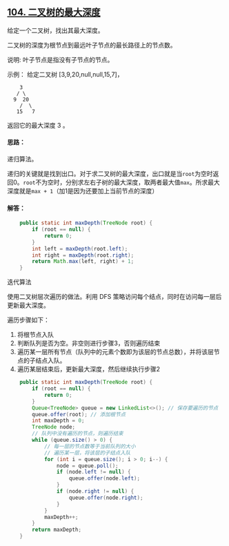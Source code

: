 ## [104. 二叉树的最大深度](https://leetcode-cn.com/problems/maximum-depth-of-binary-tree/submissions/)
给定一个二叉树，找出其最大深度。

二叉树的深度为根节点到最远叶子节点的最长路径上的节点数。

说明: 叶子节点是指没有子节点的节点。

示例：
给定二叉树 [3,9,20,null,null,15,7]，
```
    3
   / \
  9  20
    /  \
   15   7
```
返回它的最大深度 3 。

#### 思路：
递归算法。

递归的关键就是找到出口。对于求二叉树的最大深度，出口就是当`root`为空时返回0。`root`不为空时，分别求左右子树的最大深度，取两者最大值`max`。所求最大深度就是`max + 1`（加1是因为还要加上当前节点的深度）

#### 解答：
```Java
    public static int maxDepth(TreeNode root) {
        if (root == null) {
            return 0;
        }
        int left = maxDepth(root.left);
        int right = maxDepth(root.right);
        return Math.max(left, right) + 1;
    }
```
迭代算法

使用二叉树层次遍历的做法。利用 DFS 策略访问每个结点，同时在访问每一层后更新最大深度。

遍历步骤如下：

1. 将根节点入队
2. 判断队列是否为空。非空则进行步骤3，否则遍历结束
3. 遍历某一层所有节点（队列中的元素个数即为该层的节点总数），并将该层节点的子结点入队。
4. 遍历某层结束后，更新最大深度，然后继续执行步骤2

```Java
    public static int maxDepth(TreeNode root) {
        if (root == null) {
            return 0;
        }
        Queue<TreeNode> queue = new LinkedList<>(); // 保存要遍历的节点
        queue.offer(root); // 添加根节点
        int maxDepth = 0;
        TreeNode node;
        // 队列中没有遍历的节点，则遍历结束
        while (queue.size() > 0) {
            // 每一层的节点数等于当前队列的大小
            // 遍历某一层，将该层的子结点入队
            for (int i = queue.size(); i > 0; i--) {
                node = queue.poll();
                if (node.left != null) {
                    queue.offer(node.left);
                }
                if (node.right != null) {
                    queue.offer(node.right);
                }
            }
            maxDepth++;
        }
        return maxDepth;
    }
```